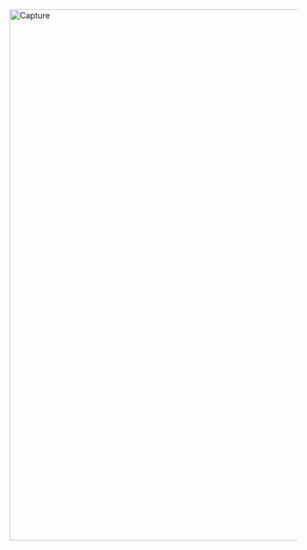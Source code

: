 <img width="930" alt="Capture" src="https://github.com/anita-patil123/Navbar.github.io/assets/141632510/6347ee00-b189-4d2a-8059-a39badb518b9">
